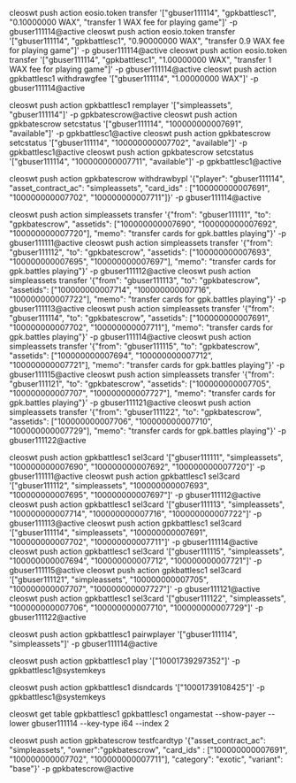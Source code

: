 cleoswt push action eosio.token transfer '["gbuser111114", "gpkbattlesc1", "0.10000000 WAX", "transfer 1 WAX fee for playing game"]' -p gbuser111114@active
cleoswt push action eosio.token transfer '["gbuser111114", "gpkbattlesc1", "0.90000000 WAX", "transfer 0.9 WAX fee for playing game"]' -p gbuser111114@active
cleoswt push action eosio.token transfer '["gbuser111114", "gpkbattlesc1", "1.00000000 WAX", "transfer 1 WAX fee for playing game"]' -p gbuser111114@active
cleoswt push action gpkbattlesc1 withdrawgfee '["gbuser111114", "1.00000000 WAX"]' -p gbuser111114@active

cleoswt push action gpkbattlesc1 remplayer '["simpleassets", "gbuser111114"]' -p gpkbatescrow@active
cleoswt push action gpkbatescrow setcstatus '["gbuser111114", "100000000007691", "available"]' -p gpkbattlesc1@active
cleoswt push action gpkbatescrow setcstatus '["gbuser111114", "100000000007702", "available"]' -p gpkbattlesc1@active
cleoswt push action gpkbatescrow setcstatus '["gbuser111114", "100000000007711", "available"]' -p gpkbattlesc1@active


cleoswt push action gpkbatescrow withdrawbypl '{"player": "gbuser111114", "asset_contract_ac": "simpleassets", "card_ids" : ["100000000007691", "100000000007702", "100000000007711"]}' -p gbuser111114@active


cleoswt push action simpleassets transfer '{"from": "gbuser111111", "to": "gpkbatescrow", "assetids": ["100000000007690", "100000000007692", "100000000007720"], "memo": "transfer cards for gpk.battles playing"}' -p gbuser111111@active
cleoswt push action simpleassets transfer '{"from": "gbuser111112", "to": "gpkbatescrow", "assetids": ["100000000007693", "100000000007695", "100000000007697"], "memo": "transfer cards for gpk.battles playing"}' -p gbuser111112@active
cleoswt push action simpleassets transfer '{"from": "gbuser111113", "to": "gpkbatescrow", "assetids": ["100000000007714", "100000000007716", "100000000007722"], "memo": "transfer cards for gpk.battles playing"}' -p gbuser111113@active
cleoswt push action simpleassets transfer '{"from": "gbuser111114", "to": "gpkbatescrow", "assetids": ["100000000007691", "100000000007702", "100000000007711"], "memo": "transfer cards for gpk.battles playing"}' -p gbuser111114@active
cleoswt push action simpleassets transfer '{"from": "gbuser111115", "to": "gpkbatescrow", "assetids": ["100000000007694", "100000000007712", "100000000007721"], "memo": "transfer cards for gpk.battles playing"}' -p gbuser111115@active
cleoswt push action simpleassets transfer '{"from": "gbuser111121", "to": "gpkbatescrow", "assetids": ["100000000007705", "100000000007707", "100000000007727"], "memo": "transfer cards for gpk.battles playing"}' -p gbuser111121@active
cleoswt push action simpleassets transfer '{"from": "gbuser111122", "to": "gpkbatescrow", "assetids": ["100000000007706", "100000000007710", "100000000007729"], "memo": "transfer cards for gpk.battles playing"}' -p gbuser111122@active

cleoswt push action gpkbattlesc1 sel3card '["gbuser111111", "simpleassets", "100000000007690", "100000000007692", "100000000007720"]' -p gbuser111111@active
cleoswt push action gpkbattlesc1 sel3card '["gbuser111112", "simpleassets", "100000000007693", "100000000007695", "100000000007697"]' -p gbuser111112@active
cleoswt push action gpkbattlesc1 sel3card '["gbuser111113", "simpleassets", "100000000007714", "100000000007716", "100000000007722"]' -p gbuser111113@active
cleoswt push action gpkbattlesc1 sel3card '["gbuser111114", "simpleassets", "100000000007691", "100000000007702", "100000000007711"]' -p gbuser111114@active
cleoswt push action gpkbattlesc1 sel3card '["gbuser111115", "simpleassets", "100000000007694", "100000000007712", "100000000007721"]' -p gbuser111115@active
cleoswt push action gpkbattlesc1 sel3card '["gbuser111121", "simpleassets", "100000000007705", "100000000007707", "100000000007727"]' -p gbuser111121@active
cleoswt push action gpkbattlesc1 sel3card '["gbuser111122", "simpleassets", "100000000007706", "100000000007710", "100000000007729"]' -p gbuser111122@active

cleoswt push action gpkbattlesc1 pairwplayer '["gbuser111114", "simpleassets"]' -p gbuser111114@active

cleoswt push action gpkbattlesc1 play '["10001739297352"]' -p gpkbattlesc1@systemkeys

cleoswt push action gpkbattlesc1 disndcards '["10001739108425"]' -p gpkbattlesc1@systemkeys

cleoswt get table gpkbattlesc1 gpkbattlesc1 ongamestat --show-payer --lower gbuser111114 --key-type i64 --index 2

cleoswt push action gpkbatescrow testfcardtyp '{"asset_contract_ac": "simpleassets", "owner":"gpkbatescrow", "card_ids" : ["100000000007691", "100000000007702", "100000000007711"], "category": "exotic", "variant": "base"}' -p gpkbatescrow@active